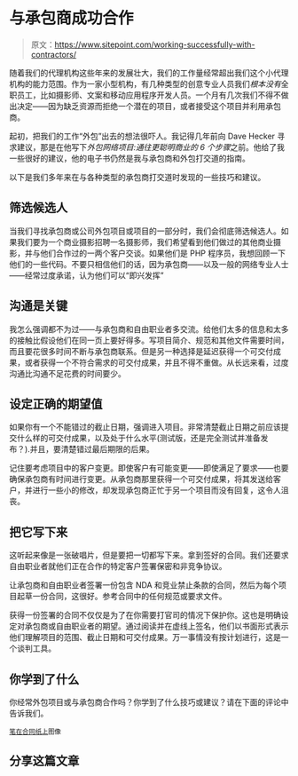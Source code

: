 # 与承包商成功合作

> 原文：<https://www.sitepoint.com/working-successfully-with-contractors/>

随着我们的代理机构这些年来的发展壮大，我们的工作量经常超出我们这个小代理机构的能力范围。作为一家小型机构，有几种类型的创意专业人员我们*根本没有*全职员工，比如摄影师、文案和移动应用程序开发人员。一个月有几次我们不得不做出决定——因为缺乏资源而拒绝一个潜在的项目，或者接受这个项目并利用承包商。

起初，把我们的工作“外包”出去的想法很吓人。我记得几年前向 Dave Hecker 寻求建议，那是在他写下*外包网络项目:通往更聪明商业的 6 个步骤*之前。他给了我一些很好的建议，他的电子书仍然是我与承包商和外包打交道的指南。

以下是我们多年来在与各种类型的承包商打交道时发现的一些技巧和建议。

## 筛选候选人

当我们寻找承包商或公司外包项目或项目的一部分时，我们会彻底筛选候选人。如果我们要为一个商业摄影招聘一名摄影师，我们希望看到他们做过的其他商业摄影，并与他们合作过的一两个客户交谈。如果他们是 PHP 程序员，我想回顾一下他们的一些代码。不要只相信他们的话，因为承包商——以及一般的网络专业人士——经常过度承诺，认为他们可以“即兴发挥”

## 沟通是关键

我怎么强调都不为过——与承包商和自由职业者多交流。给他们太多的信息和太多的接触比假设他们在同一页上要好得多。写项目简介、规范和其他文件需要时间，而且要花很多时间不断与承包商联系。但是另一种选择是延迟获得一个可交付成果，或者获得一个不符合需求的可交付成果，并且不得不重做。从长远来看，过度沟通比沟通不足花费的时间要少。

## 设定正确的期望值

如果你有一个不能错过的截止日期，强调进入项目。非常清楚截止日期之前应该提交什么样的可交付成果，以及处于什么水平(测试版，还是完全测试并准备发布？).并且，要清楚错过最后期限的后果。

记住要考虑项目中的客户变更。即使客户有可能变更——即使满足了要求——也要确保承包商有时间进行变更。从承包商那里获得一个可交付成果，将其发送给客户，并进行一些小的修改，却发现承包商正忙于另一个项目而没有回复，这令人沮丧。

## 把它写下来

这听起来像是一张破唱片，但是要把一切都写下来。拿到签好的合同。我们还要求自由职业者就他们正在合作的特定客户签署保密和非竞争协议。

让承包商和自由职业者签署一份包含 NDA 和竞业禁止条款的合同，然后为每个项目起草一份合同，这很好。参考合同中的任何规范或要求文件。

获得一份签署的合同不仅仅是为了在你需要打官司的情况下保护你。这也是明确设定对承包商或自由职业者的期望。通过阅读并在虚线上签名，他们以书面形式表示他们理解项目的范围、截止日期和可交付成果。万一事情没有按计划进行，这是一个谈判工具。

## 你学到了什么

你经常外包项目或与承包商合作吗？你学到了什么技巧或建议？请在下面的评论中告诉我们。

<small>[笔在合同纸上](http://www.shutterstock.com/cat.mhtml?lang=en&search_source=search_form&version=llv1&anyorall=all&safesearch=1&searchterm=contract&search_group=&orient=&search_cat=&searchtermx=&photographer_name=&people_gender=&people_age=&people_ethnicity=&people_number=&commercial_ok=&color=&show_color_wheel=1#id=80240431&src=4f0a926e0c1cffb90fb4ae4fdd0218a5-1-8 "_blank")图像</small>

## 分享这篇文章